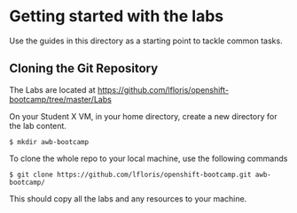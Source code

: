 # Getting started with the labs

Use the guides in this directory as a starting point to tackle common tasks.

## Cloning the Git Repository

The Labs are located at https://github.com/lfloris/openshift-bootcamp/tree/master/Labs

On your Student X VM, in your home directory, create a new directory for the lab content.

```
$ mkdir awb-bootcamp
```

To clone the whole repo to your local machine, use the following commands
```
$ git clone https://github.com/lfloris/openshift-bootcamp.git awb-bootcamp/
```

This should copy all the labs and any resources to your machine.